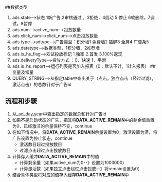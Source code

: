 ##数据类型
1. ads.state-->状态 1新广告,2审核通过,，3拒绝，4启动 5 停止 6软删除，7调试，8暂停
2. ads.num-->active_num-->投放数量
3. ads.click_num-->click_num-->点击投放数量
4. ads.type-->adtype-->广告类型：积分墙1 免费墙2 插屏3 全屏4 广告条5
5. ads.datatype-->数据类型，1积分墙，2推荐墙
6. ads.is_hs_flag-->欢试投放标记 1.独家 2.首发 3.100%返现
7. ads.deliveryType-->投放方式 ：0，快速 1，平滑
8. ads.is_hs_report-->运行列表是否加入报表（0：默认不计，1计入报表）
##变量及常量
1.  QUERY_STRING-->从指定table中查出关于（点击，独立点击（经过过滤），激活点击）的总数针对于广告id


## 流程和步骤
1. 从_ad_day_year中查出指定的数据总和针对广告id
2. 如果不是启动状态的广告，把其将**DATA_ACTIVE_REMAIN**中的剩余值重置为0，已经激活的余量保持不变，continue
3. 在如下情况中，将**DATA_ACTIVE_REMAIN**余量设置为0，激活设置为满，将广告设置为停止状态，continue
	* 激活数目超过投放数目
	* 过滤点击超过点击投放数目 
4. 计算存入缓冲**DATA_ACTIVE_REMAIN**中的值
	* 计算剩余量（如果active_num为0--》设置为1000000）
	* 计算激活数（如果独立点击超过点击投放--》将remain设置为0）
5. 结合具体类型将对应的值存入缓存**DATA_ACTIVE_REMAIN**中
	